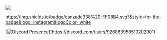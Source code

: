 ![](https://komarev.com/ghpvc/?username=your-github-username&color=dc143c)

https://img.shields.io/badge/canzade338%20-FF08B4.svg?&style=for-the-badge&logo=instagram&logoColor=white

[![Discord Presence](https://lanyard-profile-readme.vercel.app/api/926883958510202901?theme=light&bg=7ad3f5&animated=false&hideDiscrim=true&borderRadius=30px&idleMessage=Probably%20doing%20something%20else...)](https://discord.com/users/926883958510202901)

